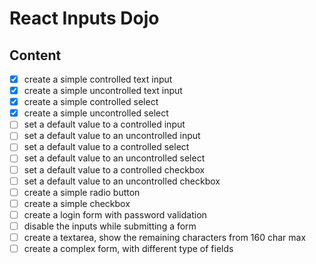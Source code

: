 # React Inputs Dojo

## Content

- [x] create a simple controlled text input
- [x] create a simple uncontrolled text input
- [x] create a simple controlled select
- [x] create a simple uncontrolled select
- [ ] set a default value to a controlled input
- [ ] set a default value to an uncontrolled input
- [ ] set a default value to a controlled select
- [ ] set a default value to an uncontrolled select
- [ ] set a default value to a controlled checkbox
- [ ] set a default value to an uncontrolled checkbox
- [ ] create a simple radio button
- [ ] create a simple checkbox
- [ ] create a login form with password validation
- [ ] disable the inputs while submitting a form
- [ ] create a textarea, show the remaining characters from 160 char max
- [ ] create a complex form, with different type of fields